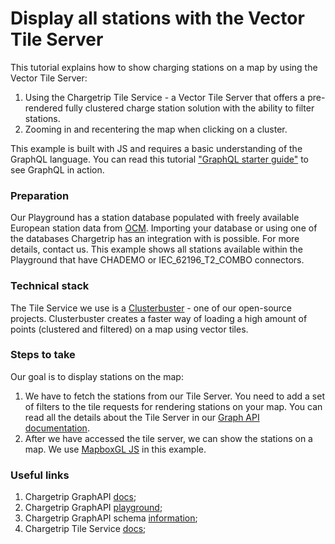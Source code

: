 # Display all stations with the Vector Tile Server

This tutorial explains how to show charging stations on a map by using the Vector Tile Server:

1. Using the Chargetrip Tile Service - a Vector Tile Server that offers a pre-rendered fully clustered charge station solution with the ability to filter stations.
2. Zooming in and recentering the map when clicking on a cluster.

This example is built with JS and requires a basic understanding of the GraphQL language. You can read this tutorial ["GraphQL starter guide"]() to see GraphQL in action.

### Preparation

Our Playground has a station database populated with freely available European station data from [OCM](https://openchargemap.org/site). Importing your database or using one of the databases Chargetrip has an integration with is possible. For more details, contact us. This example shows all stations available within the Playground that have CHADEMO or IEC_62196_T2_COMBO connectors.

### Technical stack

The Tile Service we use is a [Clusterbuster](https://github.com/chargetrip/clusterbuster) - one of our open-source projects. Clusterbuster creates a faster way of loading a high amount of points (clustered and filtered) on a map using vector tiles.

### Steps to take

Our goal is to display stations on the map:

1. We have to fetch the stations from our Tile Server. You need to add a set of filters to the tile requests for rendering stations on your map.
   You can read all the details about the Tile Server in our [Graph API documentation](https://docs.chargetrip.com/#tile-service).
2. After we have accessed the tile server, we can show the stations on a map. We use [MapboxGL JS](https://docs.mapbox.com/mapbox-gl-js/overview/#quickstart) in this example.

### Useful links

1. Chargetrip GraphAPI [docs](https://docs.chargetrip.com/);
2. Chargetrip GraphAPI [playground](https://playground.chargetrip.com/);
3. Chargetrip GraphAPI schema [information](https://voyager.chargetrip.com/);
4. Chargetrip Tile Service [docs](https://docs.chargetrip.com/#tile-service);
